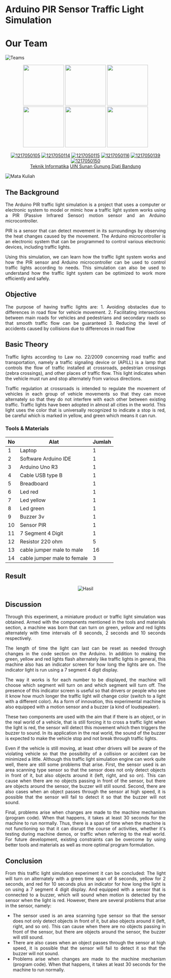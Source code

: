 # Arduino PIR Sensor Traffic Light Simulation

# Our Team
![Teams](https://img.shields.io/badge/Our%20Team-Team%208-blue)
<div align='center'>

<img src="https://instagram.fbdo9-1.fna.fbcdn.net/v/t51.2885-19/316864922_1852472991793656_7657030429392711616_n.jpg?stp=dst-jpg_s150x150&_nc_ht=instagram.fbdo9-1.fna.fbcdn.net&_nc_cat=100&_nc_ohc=6bShSt9gUl4AX_M78Bm&edm=ACWDqb8BAAAA&ccb=7-5&oh=00_AfCziw5_QgvYOAJmLqITmckwraFY2nNmK67bycs9NO0Slg&oe=63AB8F6B&_nc_sid=1527a3" width="128"/>
<img src="https://instagram.fbdo9-1.fna.fbcdn.net/v/t51.2885-19/239296862_976388269592842_7701204130071488712_n.jpg?stp=dst-jpg_s150x150&_nc_ht=instagram.fbdo9-1.fna.fbcdn.net&_nc_cat=110&_nc_ohc=7qnK_dO4vxYAX8Qq-eg&edm=ACWDqb8BAAAA&ccb=7-5&oh=00_AfDDRNqpSRtEau4Dthkfusr47LxjDUIjMYq4qJ2vysWC9Q&oe=63AC2FA8&_nc_sid=1527a3" width="128"/>
<img src="https://instagram.fbdo9-1.fna.fbcdn.net/v/t51.2885-19/298800735_1702441283465972_5123534441493860289_n.jpg?stp=dst-jpg_s150x150&_nc_ht=instagram.fbdo9-1.fna.fbcdn.net&_nc_cat=108&_nc_ohc=lxBq-jRc0BwAX_Prvzg&edm=AOQ1c0wBAAAA&ccb=7-5&oh=00_AfCMJNEv98taiCf35VuJJXtgD7qc7k9leov0Pwk93RpMGg&oe=63AB7076&_nc_sid=8fd12b" width="128"/>
<img src="https://instagram.fbdo9-1.fna.fbcdn.net/v/t51.2885-19/240412328_231453238899768_7360240309109024593_n.jpg?stp=dst-jpg_s150x150&_nc_ht=instagram.fbdo9-1.fna.fbcdn.net&_nc_cat=100&_nc_ohc=bVMASqiOYgYAX9QrEgY&edm=AOQ1c0wBAAAA&ccb=7-5&oh=00_AfDuNhEN74y5eUS1QenKgk7DUnvrNYZZqNoJfAc1RfVniw&oe=63AC7D08&_nc_sid=8fd12b" width="128"/>
<img src="https://instagram.fbdo9-1.fna.fbcdn.net/v/t51.2885-19/318978136_872552893784165_6489473548612371827_n.jpg?stp=dst-jpg_s150x150&_nc_ht=instagram.fbdo9-1.fna.fbcdn.net&_nc_cat=105&_nc_ohc=eDQ857ya1K0AX_9D15I&edm=AOQ1c0wBAAAA&ccb=7-5&oh=00_AfBn8st5uWjbXy6W7BZ8YHCvKfy54vQU5rLDKukVH_Bm9Q&oe=63AC776F&_nc_sid=8fd12b" width="128"/>
<img src="https://instagram.fsoc1-2.fna.fbcdn.net/v/t51.2885-19/44884218_345707102882519_2446069589734326272_n.jpg?_nc_ht=instagram.fsoc1-2.fna.fbcdn.net&_nc_cat=1&_nc_ohc=jqZ-jpn127kAX-ia39c&edm=AJ9x6zYBAAAA&ccb=7-5&ig_cache_key=YW5vbnltb3VzX3Byb2ZpbGVfcGlj.2-ccb7-5&oh=00_AfCRXkbWMaSWp57nhNyYuSiSkZ_tOPT0fKnUitewcHjCSQ&oe=63AC4F4F&_nc_sid=cff2a4" width="128"/>

<br>

[![1217050105](https://img.shields.io/badge/105-Muhammad%20Zaky%20M%20S-blue)]() [![1217050114](https://img.shields.io/badge/114-Pancadrya%20Y%20P-blue)](https://github.com/Pancadrya) [![1217050115](https://img.shields.io/badge/115-Pitriani-blue)]() 
  [![1217050116](https://img.shields.io/badge/116-Raden%20Ibnu%20H%20W-blue)](https://github.com/hagendodo) [![1217050139](https://img.shields.io/badge/139-Vina%20Patricia-blue)](https://github.com/vinaapatricia) [![1217050150](https://img.shields.io/badge/150-Ravigo%20Haykal%20A-blue)]()
  <br> [Teknik Informatika](http://if.uinsgd.ac.id/) [UIN Sunan Gunung Djati Bandung](https://uinsgd.ac.id/) 

</div>

![Mata Kuliah](https://img.shields.io/badge/Mata%20Kuliah-Organisasi%20dan%20Arsitektur%20Komputer-green)
## The Background
<div align="justify">
The Arduino PIR traffic light simulation is a project that uses a computer or electronic system to model or mimic how a traffic light system works using a PIR (Passive Infrared Sensor) motion sensor and an Arduino microcontroller.

PIR is a sensor that can detect movement in its surroundings by observing the heat changes caused by the movement. The Arduino microcontroller is an electronic system that can be programmed to control various electronic devices, including traffic lights.

Using this simulation, we can learn how the traffic light system works and how the PIR sensor and Arduino microcontroller can be used to control traffic lights according to needs. This simulation can also be used to understand how the traffic light system can be optimized to work more efficiently and safely.
</div>

## Objective
<div align="justify">
The purpose of having traffic lights are:
1. Avoiding obstacles due to differences in road flow for vehicle movement. 
2. Facilitating intersections between main roads for vehicles and pedestrians and secondary roads so that smooth traffic flow can be guaranteed 
3. Reducing the level of accidents caused by collisions due to differences in road flow
</div>

## Basic Theory
<div align="justify">
Traffic lights according to Law no. 22/2009 concerning road traffic and transportation, namely a traffic signaling device or (APILL) is a lamp that controls the flow of traffic installed at crossroads, pedestrian crossings (zebra crossings), and other places of traffic flow. This light indicates when the vehicle must run and stop alternately from various directions. 

Traffic regulation at crossroads is intended to regulate the movement of vehicles in each group of vehicle movements so that they can move alternately so that they do not interfere with each other between existing traffic. Traffic lights have been adopted in almost all cities in the world. This light uses the color that is universally recognized to indicate a stop is red, be careful which is marked in yellow, and green which means it can run. 
<div>

### Tools & Materials
| No  | Alat | Jumlah |
| ------------- | ------------- | ------------- |
| 1 |Laptop | 1 |
| 2 |Software Arduino IDE | 1 |
| 3 |Arduino Uno R3 | 1 |
| 4 |Cable USB type B | 1 |
| 5 |Breadboard | 1 |
| 6 |Led red | 1 |
| 7 |Led yellow | 1 |
| 8 |Led green | 1 |
| 9 |Buzzer 3v | 1 |
| 10 |Sensor PIR | 1 |
| 11 |7 Segment 4 Digit | 1 |
| 12 |Resistor 220 ohm | 5 |
| 13 |cable jumper male to male | 16 |
| 14 |cable jumper male to female | 3 |

## Result
<div align="center">

![Hasil](https://miro.medium.com/max/828/0*QB1dxamMZmcAi8--)

</div>

## Discussion
<div align="justify">
Through this experiment, a miniature product or traffic light simulation was obtained. Armed with the components mentioned in the tools and materials section, a machine was born that can turn on green, yellow and red lights alternately with time intervals of 8 seconds, 2 seconds and 10 seconds respectively. 

The length of time the light can last can be reset as needed through changes in the code section on the Arduino. In addition to making the green, yellow and red lights flash alternately like traffic lights in general, this machine also has an indicator screen for how long the lights are on. The indicator light is run using a 7 segment 4 digit display. 

The way it works is for each number to be displayed, the machine will choose which segment will turn on and which segment will turn off. The presence of this indicator screen is useful so that drivers or people who see it know how much longer the traffic light will change color (switch to a light with a different color). As a form of innovation, this experimental machine is also equipped with a motion sensor and a buzzer (a kind of loudspeaker). 

These two components are used with the aim that if there is an object, or in the real world of a vehicle, that is still forcing it to cross a traffic light when the light is red, the sensor will detect this movement which then triggers the buzzer to sound. In its application in the real world, the sound of the buzzer is expected to make the vehicle stop and not break through traffic lights.

Even if the vehicle is still moving, at least other drivers will be aware of the violating vehicle so that the possibility of a collision or accident can be minimized a little. Although this traffic light simulation engine can work quite well, there are still some problems that arise. First, the sensor used is an area scanning type sensor so that the sensor does not only detect objects in front of it, but also objects around it (left, right, and so on). 
This can cause when there are no objects passing in front of the sensor, but there are objects around the sensor, the buzzer will still sound. Second, there are also cases when an object passes through the sensor at high speed, it is possible that the sensor will fail to detect it so that the buzzer will not sound. 

Final, problems arise when changes are made to the machine mechanism (program code). When that happens, it takes at least 30 seconds for the machine to run normally. Thus, there is a span of time when the machine is not functioning so that it can disrupt the course of activities, whether it's testing during machine demos, or traffic when referring to the real world. For future development, existing constraints can be overcome by using better tools and materials as well as more optimal program formulation.
</div>

## Conclusion
<div align="justify">

From this traffic light simulation experiment it can be concluded:
The light will turn on alternately with a green time span of 8 seconds, yellow for 2 seconds, and red for 10 seconds plus an indicator for how long the light is on using a 7 segment 4 digit display. And equipped with a sensor that is connected to a buzzer, which will sound when motion is detected by the sensor when the light is red. However, there are several problems that arise in the sensor, namely:

- The sensor used is an area scanning type sensor so that the sensor does not only detect objects in front of it, but also objects around it (left, right, and so on). This can cause when there are no objects passing in front of the sensor, but there are objects around the sensor, the buzzer will still sound.
- There are also cases when an object passes through the sensor at high speed, it is possible that the sensor will fail to detect it so that the buzzer will not sound.
- Problems arise when changes are made to the machine mechanism (program code). When that happens, it takes at least 30 seconds for the machine to run normally.

</div>
